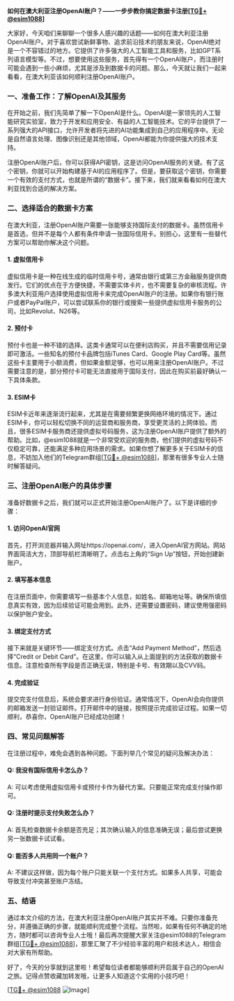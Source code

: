 **如何在澳大利亚注册OpenAI账户？——一步步教你搞定数据卡注册[[TG💪+ @esim1088](https://t.me/s/esim1088)]**

大家好，今天咱们来聊聊一个很多人感兴趣的话题——如何在澳大利亚注册OpenAI账户。对于喜欢尝试新鲜事物、追求前沿技术的朋友来说，OpenAI绝对是一个不容错过的地方。它提供了许多强大的人工智能工具和服务，比如GPT系列语言模型等。不过，想要使用这些服务，首先得有一个OpenAI账户，而注册时可能会遇到一些小麻烦，尤其是涉及到数据卡的问题。那么，今天就让我们一起来看看，在澳大利亚该如何顺利注册OpenAI账户。

### **一、准备工作：了解OpenAI及其服务**

在开始之前，我们先简单了解一下OpenAI是什么。OpenAI是一家领先的人工智能研究实验室，致力于开发和应用安全、有益的人工智能技术。它的平台提供了一系列强大的API接口，允许开发者将先进的AI功能集成到自己的应用程序中。无论是自然语言处理、图像识别还是其他领域，OpenAI都能为你提供强大的技术支持。

注册OpenAI账户后，你可以获得API密钥，这是访问OpenAI服务的关键。有了这个密钥，你就可以开始构建基于AI的应用程序了。但是，要获取这个密钥，你需要一个有效的支付方式，也就是所谓的“数据卡”。接下来，我们就来看看如何在澳大利亚找到合适的解决方案。

### **二、选择适合的数据卡方案**

在澳大利亚，注册OpenAI账户需要一张能够支持国际支付的数据卡。虽然信用卡是首选，但并不是每个人都有条件申请一张国际信用卡。别担心，这里有一些替代方案可以帮助你解决这个问题。

#### **1. 虚拟信用卡**
虚拟信用卡是一种在线生成的临时信用卡号，通常由银行或第三方金融服务提供商发行。它们的优点在于方便快捷，不需要实体卡片，也不需要复杂的审核流程。许多澳大利亚用户选择使用虚拟信用卡来完成OpenAI账户的注册。如果你有银行账户或者PayPal账户，可以尝试联系你的银行或搜索一些提供虚拟信用卡服务的公司，比如Revolut、N26等。

#### **2. 预付卡**
预付卡也是一种不错的选择。这类卡通常可以在便利店购买，并且不需要信用记录即可激活。一些知名的预付卡品牌包括iTunes Card、Google Play Card等。虽然这些卡主要用于小额消费，但如果金额足够，也可以用来注册OpenAI账户。不过需要注意的是，部分预付卡可能无法直接用于国际支付，因此在购买前最好确认一下具体条款。

#### **3. ESIM卡**
ESIM卡近年来逐渐流行起来，尤其是在需要频繁更换网络环境的情况下。通过ESIM卡，你可以轻松切换不同的运营商和服务商，享受更灵活的上网体验。而且，很多ESIM卡服务商还提供虚拟号码服务，这为注册OpenAI账户提供了额外的帮助。比如，@esim1088就是一个非常受欢迎的服务商，他们提供的虚拟号码不仅稳定可靠，还能满足多种应用场景的需求。如果你想了解更多关于ESIM卡的信息，不妨加入他们的Telegram群组[[TG💪+ @esim1088](https://t.me/s/esim1088)]，那里有很多专业人士随时解答疑问。

### **三、注册OpenAI账户的具体步骤**

准备好数据卡之后，我们就可以正式开始注册OpenAI账户了。以下是详细的步骤：

#### **1. 访问OpenAI官网**
首先，打开浏览器并输入网址https://openai.com/，进入OpenAI官方网站。网站界面简洁大方，顶部导航栏清晰明了。点击右上角的“Sign Up”按钮，开始创建新账户。

#### **2. 填写基本信息**
在注册页面中，你需要填写一些基本个人信息，如姓名、邮箱地址等。确保所填信息真实有效，因为后续验证可能会用到。此外，还需要设置密码，建议使用强密码以保护账户安全。

#### **3. 绑定支付方式**
接下来就是关键环节——绑定支付方式。点击“Add Payment Method”，然后选择“Credit or Debit Card”。在这里，你可以输入从上面提到的方法获取的数据卡信息。注意检查所有字段是否正确无误，特别是卡号、有效期以及CVV码。

#### **4. 完成验证**
提交完支付信息后，系统会要求进行身份验证。通常情况下，OpenAI会向你提供的邮箱发送一封验证邮件。打开邮件中的链接，按照提示完成验证过程。如果一切顺利，恭喜你，OpenAI账户已经成功创建！

### **四、常见问题解答**

在注册过程中，难免会遇到各种问题。下面列举几个常见的疑问及解决办法：

#### **Q: 我没有国际信用卡怎么办？**
A: 可以考虑使用虚拟信用卡或预付卡作为替代方案。只要能正常完成支付操作即可。

#### **Q: 注册时提示支付失败怎么办？**
A: 首先检查数据卡余额是否充足；其次确认输入的信息准确无误；最后尝试更换另一张数据卡试试看。

#### **Q: 能否多人共用同一个账户？**
A: 不建议这样做，因为每个账户只能关联一个支付方式。如果多人共享，可能会导致支付冲突甚至账户冻结。

### **五、结语**

通过本文介绍的方法，在澳大利亚注册OpenAI账户其实并不难。只要你准备充分，并遵循正确的步骤，就能顺利完成整个流程。当然啦，如果有任何不确定的地方，随时都可以咨询专业人士哦！最后再次提醒大家关注@esim1088的Telegram群组[[TG💪+ @esim1088](https://t.me/s/esim1088)]，那里汇聚了不少经验丰富的用户和技术达人，相信会对大家有所帮助。

好了，今天的分享就到这里啦！希望每位读者都能够顺利开启属于自己的OpenAI之旅。记得点赞收藏加转发哦，让更多人知道这个实用的小技巧吧！

[[TG💪+ @esim1088](https://t.me/s/esim1088) ![Image](https://i.postimg.cc/4NQfJmqS/Snipaste-2025-05-13-00-14-12.png)]
